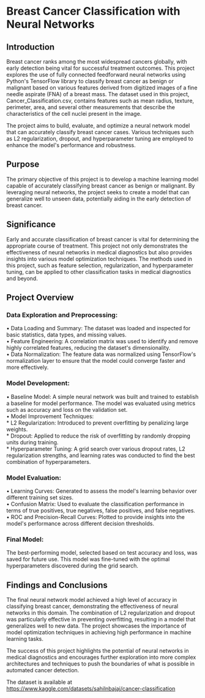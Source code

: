 # Breast Cancer Classification with Neural Networks

## Introduction
Breast cancer ranks among the most widespread cancers globally, with early detection being vital for successful treatment outcomes. This project explores the use of fully connected feedforward neural networks using Python's TensorFlow library to classify breast cancer as benign or malignant based on various features derived from digitized images of a fine needle aspirate (FNA) of a breast mass. The dataset used in this project, Cancer_Classification.csv, contains features such as mean radius, texture, perimeter, area, and several other measurements that describe the characteristics of the cell nuclei present in the image. <br />

The project aims to build, evaluate, and optimize a neural network model that can accurately classify breast cancer cases. Various techniques such as L2 regularization, dropout, and hyperparameter tuning are employed to enhance the model's performance and robustness. <br />

## Purpose
The primary objective of this project is to develop a machine learning model capable of accurately classifying breast cancer as benign or malignant. By leveraging neural networks, the project seeks to create a model that can generalize well to unseen data, potentially aiding in the early detection of breast cancer. <br />

## Significance
Early and accurate classification of breast cancer is vital for determining the appropriate course of treatment. This project not only demonstrates the effectiveness of neural networks in medical diagnostics but also provides insights into various model optimization techniques. The methods used in this project, such as feature selection, regularization, and hyperparameter tuning, can be applied to other classification tasks in medical diagnostics and beyond. <br />

## Project Overview
### Data Exploration and Preprocessing:
• Data Loading and Summary: The dataset was loaded and inspected for basic statistics, data types, and missing values. <br />
• Feature Engineering: A correlation matrix was used to identify and remove highly correlated features, reducing the dataset's dimensionality. <br />
• Data Normalization: The feature data was normalized using TensorFlow's normalization layer to ensure that the model could converge faster and more effectively. <br />

### Model Development:
• Baseline Model: A simple neural network was built and trained to establish a baseline for model performance. The model was evaluated using metrics such as accuracy and loss on the validation set. <br />
• Model Improvement Techniques: <br />
    * L2 Regularization: Introduced to prevent overfitting by penalizing large weights. <br />
    * Dropout: Applied to reduce the risk of overfitting by randomly dropping units during training. <br />
    * Hyperparameter Tuning: A grid search over various dropout rates, L2 regularization strengths, and learning rates was conducted to find the best combination of hyperparameters. <br />
    
### Model Evaluation:
• Learning Curves: Generated to assess the model's learning behavior over different training set sizes. <br />
• Confusion Matrix: Used to evaluate the classification performance in terms of true positives, true negatives, false positives, and false negatives. <br />
• ROC and Precision-Recall Curves: Plotted to provide insights into the model's performance across different decision thresholds. <br />

### Final Model:
The best-performing model, selected based on test accuracy and loss, was saved for future use. This model was fine-tuned with the optimal hyperparameters discovered during the grid search. <br />

## Findings and Conclusions
The final neural network model achieved a high level of accuracy in classifying breast cancer, demonstrating the effectiveness of neural networks in this domain. The combination of L2 regularization and dropout was particularly effective in preventing overfitting, resulting in a model that generalizes well to new data. The project showcases the importance of model optimization techniques in achieving high performance in machine learning tasks. <br />

The success of this project highlights the potential of neural networks in medical diagnostics and encourages further exploration into more complex architectures and techniques to push the boundaries of what is possible in automated cancer detection.

The dataset is available at https://www.kaggle.com/datasets/sahilnbajaj/cancer-classification
